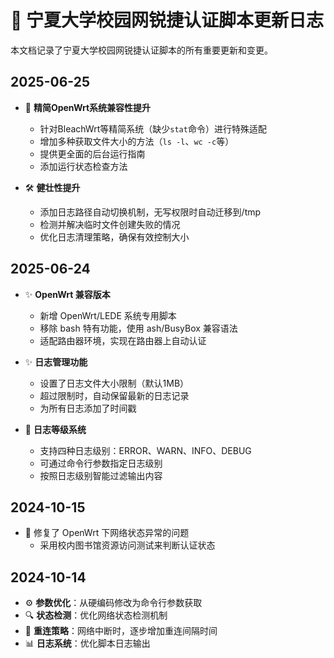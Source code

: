 # 📝 宁夏大学校园网锐捷认证脚本更新日志

本文档记录了宁夏大学校园网锐捷认证脚本的所有重要更新和变更。

## 2025-06-25 

- 🔧 **精简OpenWrt系统兼容性提升**
  - 针对BleachWrt等精简系统（缺少`stat`命令）进行特殊适配
  - 增加多种获取文件大小的方法（`ls -l`、`wc -c`等）
  - 提供更全面的后台运行指南
  - 添加运行状态检查方法

- 🛠️ **健壮性提升**
  - 添加日志路径自动切换机制，无写权限时自动迁移到/tmp
  - 检测并解决临时文件创建失败的情况
  - 优化日志清理策略，确保有效控制大小

## 2025-06-24

- ✨ **OpenWrt 兼容版本**
  - 新增 OpenWrt/LEDE 系统专用脚本
  - 移除 bash 特有功能，使用 ash/BusyBox 兼容语法
  - 适配路由器环境，实现在路由器上自动认证

- ✨ **日志管理功能**
  - 设置了日志文件大小限制（默认1MB）
  - 超过限制时，自动保留最新的日志记录
  - 为所有日志添加了时间戳

- 🔄 **日志等级系统**
  - 支持四种日志级别：ERROR、WARN、INFO、DEBUG
  - 可通过命令行参数指定日志级别
  - 按照日志级别智能过滤输出内容

## 2024-10-15

- 🐛 修复了 OpenWrt 下网络状态异常的问题
  - 采用校内图书馆资源访问测试来判断认证状态

## 2024-10-14

- ⚙️ **参数优化**：从硬编码修改为命令行参数获取
- 🔍 **状态检测**：优化网络状态检测机制
- 🔄 **重连策略**：网络中断时，逐步增加重连间隔时间
- 📊 **日志系统**：优化脚本日志输出
